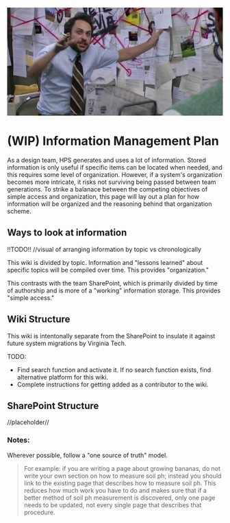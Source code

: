 ![Pepe Silvia conspiracy board](Charlies-Pepe-Silvia-conspiracy-in-Its-Always-Sunny-1919213752.jpg)

# (WIP) Information Management Plan

As a design team, HPS generates and uses a lot of information. Stored information is only useful if specific items can be located when needed, and this requires some level of organization. However, if a system's organization becomes more intricate, it risks not surviving being passed between team generations. To strike a balanace between the competing objectives of simple access and organization, this page will lay out a plan for how information will be organized and the reasoning behind that organization scheme.

## Ways to look at information

!!TODO!! //visual of arranging information by topic vs chronologically

This wiki is divided by topic. Information and "lessons learned" about specific topics will be compiled over time. This provides "organization."

This contrasts with the team SharePoint, which is primarily divided by time of authorship and is more of a "working" information storage. This provides "simple access."

## Wiki Structure
This wiki is intentonally separate from the SharePoint to insulate it against future system migrations by Virginia Tech.

TODO:
- Find search function and activate it. If no search function exists, find alternative platform for this wiki.
- Complete instructions for getting added as a contributor to the wiki.

## SharePoint Structure
//placeholder//

### Notes:
Wherever possible, follow a "one source of truth" model. 
>For example: if you are writing a page about growing bananas, do not write your own section on how to measure soil ph; instead you should link to the existing page that describes how to measure soil ph. This reduces how much work you have to do and makes sure that if a better method of soil ph measurement is discovered, only one page needs to be updated, not every single page that describes that procedure.